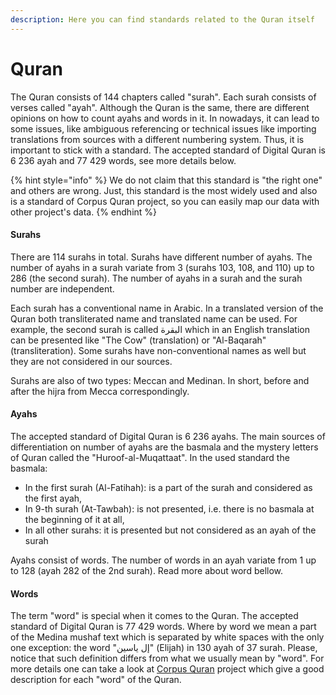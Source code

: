 ```yaml
---
description: Here you can find standards related to the Quran itself
---
```


# Quran

The Quran consists of 144 chapters called "surah". Each surah consists of verses called "ayah". Although the Quran is the same, there are different opinions on how to count ayahs and words in it. In nowadays, it can lead to some issues, like ambiguous referencing or technical issues like importing translations from sources with a different numbering system. Thus, it is important to stick with a standard. The accepted standard of Digital Quran is 6 236 ayah and 77 429 words, see more details below. 

{% hint style="info" %}
We do not claim that this standard is "the right one" and others are wrong. Just, this standard is the most widely used and also is a standard of Corpus Quran project, so you can easily map our data with other project's data.
{% endhint %}

#### Surahs

There are 114 surahs in total. Surahs have different number of ayahs. The number of ayahs in a surah variate from 3 \(surahs 103, 108, and 110\) up to 286 \(the second surah\). The number of ayahs in a surah and the surah number are independent.

Each surah has a conventional name in Arabic. In a translated version of the Quran both transliterated name and translated name can be used. For example, the second surah is called البقرة which in an English translation can be presented like "The Cow" \(translation\) or "Al-Baqarah" \(transliteration\). Some surahs have non-conventional names as well but they are not considered in our sources.

Surahs are also of two types: Meccan and Medinan. In short, before and after the hijra from Mecca correspondingly.  


#### Ayahs

The accepted standard of Digital Quran is 6 236 ayahs. The main sources of differentiation on number of ayahs are the basmala and the mystery letters of Quran called the "Huroof-al-Muqattaat". In the used standard the basmala:

* In the first surah \(Al-Fatihah\): is a part of the surah and considered as the first ayah,
* In 9-th surah \(At-Tawbah\): is not presented, i.e. there is no basmala at the beginning of it at all,
* In all other surahs: it is presented but not considered as an ayah of the surah

 Ayahs consist of words. The number of words in an ayah variate from 1 up to 128 \(ayah 282 of the 2nd surah\). Read more about word bellow.

#### Words

The term "word" is special when it comes to the Quran. The accepted standard of Digital Quran is 77 429 words. Where by word we mean a part of the Medina mushaf text which is separated by white spaces with the only one exception:  the word "إل ياسين" \(Elijah\) in 130 ayah of 37 surah. Please, notice that such definition differs from what we usually mean by "word". For more details one can take a look at [Corpus Quran](http://corpus.quran.com/) project which give a good description for each "word" of the Quran.  




